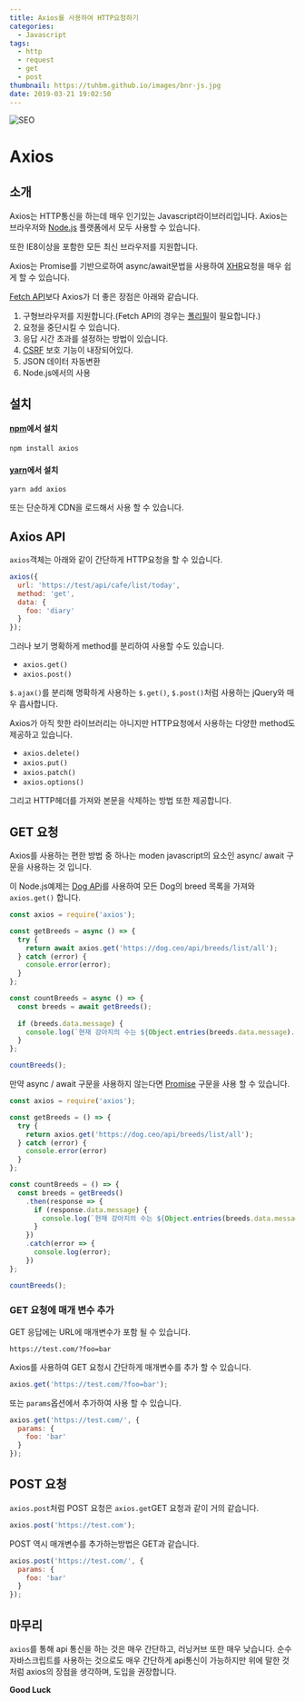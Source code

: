 ```yaml
---
title: Axios를 사용하여 HTTP요청하기
categories:
  - Javascript
tags:
  - http
  - request
  - get
  - post
thumbnail: https://tuhbm.github.io/images/bnr-js.jpg
date: 2019-03-21 19:02:50
---
```

![SEO](https://tuhbm.github.io/images/javascript/img_axios.png)

# Axios

## 소개
Axios는 HTTP통신을 하는데 매우 인기있는 Javascript라이브러리입니다. Axios는 브라우저와 [Node.js](https://flaviocopes.com/nodejs/) 플랫폼에서 모두 사용할 수 있습니다.

또한 IE8이상을 포함한 모든 최신 브라우저를 지원합니다.



Axios는 Promise를 기반으로하여 async/await문법을 사용하여 [XHR](https://flaviocopes.com/xhr/)요청을 매우 쉽게 할 수 있습니다.

[Fetch API](https://flaviocopes.com/fetch-api/)보다 Axios가 더 좋은 장점은 아래와 같습니다.

1. 구형브라우저를 지원합니다.(Fetch API의 경우는 [폴리필](http://hacks.mozilla.or.kr/2014/12/an-easier-way-of-using-polyfills/)이 필요합니다.)
2. 요청을 중단시킬 수 있습니다.
3. 응답 시간 초과를 설정하는 방법이 있습니다.
4. [CSRF](https://laravel.kr/docs/5.5/csrf) 보호 기능이 내장되어있다.
5. JSON 데이터 자동변환
6. Node.js에서의 사용
<!-- more -->

## 설치

#### [npm](https://flaviocopes.com/npm/)에서 설치

```text
npm install axios
```

#### [yarn](https://flaviocopes.com/yarn/)에서 설치

```text
yarn add axios
```

또는 단순하게 CDN을 로드해서 사용 할 수 있습니다.



## Axios API

`axios`객체는 아래와 같이 간단하게 HTTP요청을 할 수 있습니다.

```javascript
axios({
  url: 'https://test/api/cafe/list/today',
  method: 'get',
  data: {
    foo: 'diary'
  }
});
```

그러나 보기 명확하게 method를 분리하여 사용할 수도 있습니다.

- `axios.get()`
- `axios.post()`

`$.ajax()`를 분리해 명확하게 사용하는 `$.get()`, `$.post()`처럼 사용하는 jQuery와 매우 흡사합니다.



Axios가 아직 핫한 라이브러리는 아니지만 HTTP요청에서 사용하는 다양한 method도 제공하고 있습니다.

- `axios.delete()`
- `axios.put()`
- `axios.patch()`
- `axios.options()`

그리고 HTTP헤더를 가져와 본문을 삭제하는 방법 또한 제공합니다.



## GET 요청

Axios를 사용하는 편한 방법 중 하나는 moden javascript의 요소인 async/ await 구문을 사용하는 것 입니다.

이 Node.js예제는 [Dog APi](https://dog.ceo/)를 사용하여 모든 Dog의 breed 목록을 가져와 `axios.get()` 합니다.

```javascript
const axios = require('axios');

const getBreeds = async () => {
  try {
    return await axios.get('https://dog.ceo/api/breeds/list/all');
  } catch (error) {
    console.error(error);
  }
};

const countBreeds = async () => {
  const breeds = await getBreeds();
  
  if (breeds.data.message) {
    console.log(`현재 강아지의 수는 ${Object.entries(breeds.data.message).length}입니다.`);
  }
};

countBreeds();
```



만약 async / await 구문을 사용하지 않는다면 [Promise](https://flaviocopes.com/javascript-promises/) 구문을 사용 할 수 있습니다.

```javascript
const axios = require('axios');

const getBreeds = () => {
  try {
    return axios.get('https://dog.ceo/api/breeds/list/all');
  } catch (error) {
    console.error(error)
  }
};

const countBreeds = () => {
  const breeds = getBreeds()
  	.then(response => {
      if (response.data.message) {
        console.log(`현재 강아지의 수는 ${Object.entries(breeds.data.message).length}입니다.`);
      }
  	})
  	.catch(error => {
      console.log(error);
  	})
};

countBreeds();
```



### GET 요청에 매개 변수 추가

GET 응답에는 URL에 매개변수가 포함 될 수 있습니다.

`https://test.com/?foo=bar`

Axios를 사용하여 GET 요청시 간단하게 매개변수를 추가 할 수 있습니다.

```javascript
axios.get('https://test.com/?foo=bar');
```

또는 `params`옵션에서 추가하여 사용 할 수 있습니다.

```javascript
axios.get('https://test.com/', {
  params: {
    foo: 'bar'
  }
});
```



## POST 요청

 `axios.post`처럼 POST 요청은 `axios.get`GET 요청과 같이 거의 같습니다. 

```javascript
axios.post('https://test.com');
```

POST 역시 매개변수를 추가하는방법은 GET과 같습니다.

```javascript
axios.post('https://test.com/', {
  params: {
    foo: 'bar'
  }
});
```



## 마무리

`axios`를 통해 api 통신을 하는 것은 매우 간단하고, 러닝커브 또한 매우 낮습니다. 순수 자바스크립트를 사용하는 것으로도 매우 간단하게 api통신이 가능하지만 위에 말한 것처럼 axios의 장점을 생각하며, 도입을 권장합니다.

**Good Luck**